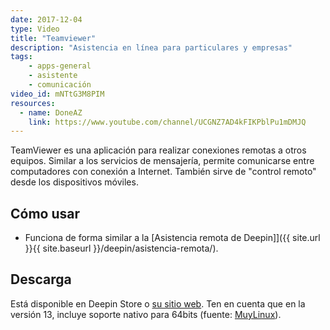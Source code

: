 ```yaml
---
date: 2017-12-04
type: Video
title: "Teamviewer"
description: "Asistencia en línea para particulares y empresas"
tags:
    - apps-general
    - asistente
    - comunicación
video_id: mNTtG3M8PIM
resources:
  - name: DoneAZ
    link: https://www.youtube.com/channel/UCGNZ7AD4kFIKPblPu1mDMJQ
---
```


TeamViewer es una aplicación para realizar conexiones remotas a otros equipos. Similar a los servicios de mensajería, permite comunicarse entre computadores con conexión a Internet. También sirve de "control remoto" desde los dispositivos móviles.

## Cómo usar
* Funciona de forma similar a la [Asistencia remota de Deepin]]({{ site.url }}{{ site.baseurl }}/deepin/asistencia-remota/).

## Descarga
Está disponible en Deepin Store o [su sitio web](https://www.teamviewer.com/es/download/linux/). Ten en cuenta que en la versión 13, incluye soporte nativo para 64bits (fuente: [MuyLinux](https://www.muylinux.com/2017/12/05/teamviewer-13-soporte-nativo-linux/)).
